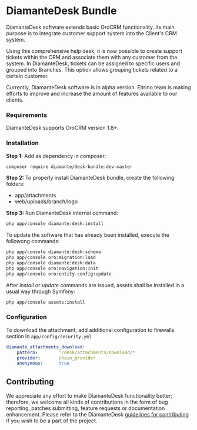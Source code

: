 # DiamanteDesk Bundle #

DiamanteDesk software extends basic OroCRM functionality. Its main purpose is to integrate customer support system into the Client's CRM system.

Using this comprehensive help desk, it is now possible to create support tickets within the CRM and associate them with any customer from the system. In DiamanteDesk, tickets can be assigned to specific users and grouped into Branches. This option allows grouping tickets related to a certain customer.

Currently, DiamanteDesk software is in alpha version. Eltrino team is making efforts to improve and increase the amount of features available to our clients.

### Requirements ###

DiamanteDesk supports OroCRM version 1.8+.

### Installation ###

**Step 1:** Add as dependency in composer:

```bash
composer require diamante/desk-bundle:dev-master
```
**Step 2:** To properly install DiamanteDesk bundle, create the following folders:

* app/attachments
* web/uploads/branch/logo

**Step 3:** Run DiamanteDesk internal command:

```bash
php app/console diamante:desk:install
```

To update the software that has already been installed, execute the followong commands:

```bash
php app/console diamante:desk:schema
php app/console oro:migration:load
php app/console diamante:desk:data
php app/console oro:navigation:init
php app/console oro:entity-config:update
```

After *install* or *update* commands are issued, assets shall be installed in a usual way through Symfony:

```bash
php app/console assets:install
```

### Configuration ###

To download the attachment, add additional configuration to firewalls section in `app/config/security.yml`

```yml
diamante_attachments_download:
    pattern:        ^/desk/attachments/download/*
    provider:       chain_provider
    anonymous:      true
```

## Contributing

We appreciate any effort to make DiamanteDesk functionality better; therefore, we welcome all kinds of contributions in the form of bug reporting, patches submitting, feature requests or documentation enhancement. Please refer to the DiamanteDesk [guidelines for contributing](http://docs.diamantedesk.com/en/latest/developer-guide/contributing.html) if you wish to be a part of the project.
